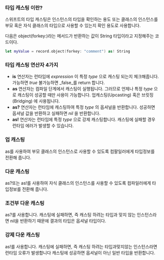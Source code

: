### 타입 캐스팅 이란?

스위프트의 타입 캐스팅은 인스턴스의 타입을 확인하는 용도 또는 클래스의 인스턴스를 부모 혹은 자식 클래스의 타입으로 사용할 수 있는지 확인 용도로 사용합니다.

다음은 object(forkey:)라는 메서드가 반환하는 값이 String 타입이라고 지정해주는 코드이다.

```swift
let myValue = record.object(forkey: "comment") as! String
```

### 타입 캐스팅 연산자 4가지

- **is** 연산자는 런타임에 *expression* 이 특정 *type* 으로 캐스팅 되는지 체크해줍니다. 가능하면 *true* 불가능하면 _false_를 return 합니다.
- **as** 연산자는 컴파일 단계에서 캐스팅이 실행됩니다. 그러므로 언제나 특정 *type* 으로 캐스팅이 성공할 때만 사용이 가능합니다. 업캐스팅(Upcasting) 혹은 브릿징(Bridging) 에 사용됩니다.
- **as?** 연산자는 런타임에 캐스팅하여 특정 *type* 의 옵셔널을 반환합니다. 성공하면 옵셔널 값을 반환하고 실패하면 *nil* 을 반환합니다.
- **as!** 연산자는 런타임에 특정 *type* 으로 강제 캐스팅합니다. 캐스팅에 실패할 경우 런타임 에러가 발생할 수 있습니다.

### 업 캐스팅

as를 사용하여 부모 클래스의 인스턴스로 사용할 수 있도록 컴팔일러에게 타입정보를 전환해 줍니다.

### 다운 캐스팅

as?또는 as!를 사용하여 자식 클래스의 인스턴스를 사용할 수 있도록 컴파일러에게 타입정보를 전환해 줍니다.

### 조건부 다운 캐스팅

as?를 사용합니다. 캐스팅에 실패하면, 즉 캐스팅 하려는 타입과 맞지 않는 인스턴스라면 nil을 반환하기 때문에 결과의 타입은 옵셔널 타입이다.

### 강제 다운 캐스팅

as!를 사용합니다. 캐스팅에 실패하면, 즉 캐스팅 하려는 타입과맞지않는 인스턴스라면 런타임 오류가 발생합니다 캐스팅에 성공하면 옵셔널이 아닌 일반 타입을 반환합니다.
